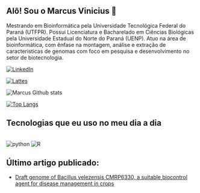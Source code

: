 ## Alô! Sou o Marcus Vinicius 👋

Mestrando em Bioinformática pela Universidade Tecnológica Federal do Paraná (UTFPR). Possui Licenciatura e Bacharelado em Ciências Biológicas pela Universidade Estadual do Norte do Paraná (UENP). Atuo na área de bioinformática, com ênfase na montagem, análise e extração de caracteristicas de genomas com foco em pesquisa e desenvolvimento no setor de biotecnologia.

[![LinkedIn](https://img.shields.io/badge/LinkedIn-0077B5?style=for-the-badge&logo=linkedin&logoColor=white
)](https://www.linkedin.com/in/marcus-vinicius-da-silva-rodrigues-88652325b/)

[![Lattes](https://img.shields.io/badge/Lattes-0055A4?style=for-the-badge&logo=lattes&logoColor=white)](http://lattes.cnpq.br/1034886569235480)

![Marcus Github stats](https://github-readme-stats.vercel.app/api?username=marcusviniciusrodrigues&show_icons=true&theme=radical)

[![Top Langs](https://github-readme-stats.vercel.app/api/top-langs/?username=marcusviniciusrodrigues)](https://github.com/anuraghazra/github-readme-stats)

## Tecnologias que eu uso no meu dia a dia

<div style="display: inline_block"><br/>
  <img aling="center" alt="python" src="https://img.shields.io/badge/Python-3776AB?style=for-the-badge&logo=python&logoColor=white" />
  <img aling="center" alt="R" src="https://img.shields.io/badge/R-276DC3?style=for-the-badge&logo=r&logoColor=white)" />
</div> 

## Último artigo publicado:
- [Draft genome of Bacillus velezensis CMRP6330, a suitable biocontrol agent for disease management in crops](https://journals.asm.org/doi/10.1128/mra.00657-24)<br/> 
